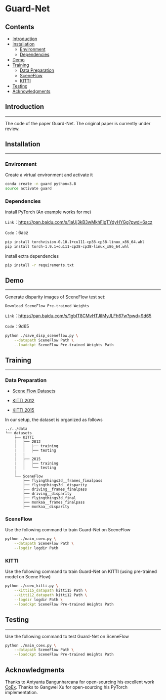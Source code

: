 # Guard-Net

## Contents
- [Introduction](#introduction)
- [Installation](#installation)
  - [Environment](#environment)
  - [Dependencies](#dependencies)
- [Demo](#demo)
- [Training](#training)
  - [Data Preparation](#data-preparation)
  - [SceneFlow](#sceneflow)
  - [KITTI](#kitti)
- [Testing](#testing)
- [Acknowledgments](#acknowledgments)

## Introduction

------

The code of the paper Guard-Net. The original paper is currently under review.

## Installation
------
### Environment

Create a virtual environment and activate it

```bash
conda create -n guard python=3.8
source activate guard
```
### Dependencies

install PyTorch (An example works for me)

 `Link`：https://pan.baidu.com/s/1aUj3kB3wMkhFigTYdyHYGg?pwd=6acz 

`Code`：6acz

```bash
pip install torchvision-0.10.1+cu111-cp38-cp38-linux_x86_64.whl
pip install torch-1.9.1+cu111-cp38-cp38-linux_x86_64.whl
```
install extra dependencies

```bash
pip install -r requirements.txt
```

## Demo

------

Generate disparity images of SceneFlow test set: 

`Download SceneFlow Pre-trained Weights`

 `Link`：https://pan.baidu.com/s/1gbIT8CMvHTJiIMyJLFh67w?pwd=9d65 

`Code`：9d65 

```bash
python ./save_disp_sceneflow.py \
    --datapath SceneFlow Path \
    --loadckpt SceneFlow Pre-trained Weights Path
```

## Training

------
### Data Preparation
* [Scene Flow Datasets](https://lmb.informatik.uni-freiburg.de/resources/datasets/SceneFlowDatasets.en.html)

* [KITTI 2012](http://www.cvlibs.net/datasets/kitti/eval_stereo_flow.php?benchmark=stereo)

* [KITTI 2015](http://www.cvlibs.net/datasets/kitti/eval_scene_flow.php?benchmark=stereo)

In our setup, the dataset is organized as follows
```
../../data
└── datasets
    ├── KITTI
    |   ├── 2012
    |   │   ├── training
    |   │   ├── testing
    |   |
    |   ├── 2015
    |   │   ├── training
    |   │   └── testing
    |
    └── SceneFlow
    	├── flyingthings3d__frames_finalpass
        ├── flyingthings3d__disparity
		├── driving__frames_finalpass
        ├── driving__disparity
        ├── flyingthings3d_final
        ├── monkaa__frames_finalpass
        ├── monkaa__disparity
```


### SceneFlow
Use the following command to train Guard-Net on SceneFlow

```bash
python ./main_coex.py \
    --datapath SceneFlow Path \
    --logdir logdir Path
```
### KITTI
Use the following command to train Guard-Net on KITTI (using pre-trained model on Scene Flow)

```bash
python ./coex_kitti.py \
    --kitti15_datapath kitti15 Path \
    --kitti12_datapath kitti12 Path \
    --logdir logdir Path \
    --loadckpt SceneFlow Pre-trained Weights Path
```

## Testing

------

Use the following command to test Guard-Net on SceneFlow

```bash
python ./main_coex.py \
    --datapath SceneFlow Path \
    --loadckpt SceneFlow Pre-trained Weights Path
```

## Acknowledgments

Thanks to Antyanta Bangunharcana for open-sourcing his excellent work [CoEx](https://github.com/antabangun/coex). Thanks to Gangwei Xu for open-sourcing his PyTorch implementation. 
